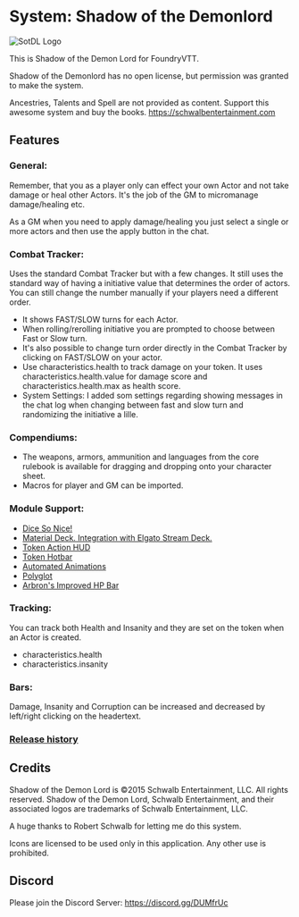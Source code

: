 # System: Shadow of the Demonlord
![SotDL Logo](https://github.com/Xacus/demonlord/blob/master/src/assets/ui/SotDL_Foundry.jpg)

This is Shadow of the Demon Lord for FoundryVTT.

Shadow of the Demonlord has no open license, but permission was granted to make the system.

Ancestries, Talents and Spell are not provided as content. Support this awesome system and buy the books. https://schwalbentertainment.com

## **Features**

### **General:**

Remember, that you as a player only can effect your own Actor and not take damage or heal other Actors. It's the job of the GM to micromanage damage/healing etc.

As a GM when you need to apply damage/healing you just select a single or more actors and then use the apply button in the chat.

### **Combat Tracker:**

Uses the standard Combat Tracker but with a few changes. It still uses the standard way of having a initiative value that determines the order of actors. You can still change the number manually if your players need a different order.

- It shows FAST/SLOW turns for each Actor.
- When rolling/rerolling initiative you are prompted to choose between Fast or Slow turn.
- It's also possible to change turn order directly in the Combat Tracker by clicking on FAST/SLOW on your actor.
- Use characteristics.health to track damage on your token. It uses characteristics.health.value for damage score and characteristics.health.max as health score.
- System Settings: I added som settings regarding showing messages in the chat log when changing between fast and slow turn and randomizing the initiative a lille.

### **Compendiums:**

- The weapons, armors, ammunition and languages from the core rulebook is available for dragging and dropping onto your character sheet.
- Macros for player and GM can be imported.

### **Module Support:**

- [Dice So Nice!](https://foundryvtt.com/packages/dice-so-nice/)
- [Material Deck. Integration with Elgato Stream Deck.](https://foundryvtt.com/packages/MaterialDeck)
- [Token Action HUD](https://foundryvtt.com/packages/token-action-hud/)
- [Token Hotbar](https://foundryvtt.com/packages/foundry-token-hotbar)
- [Automated Animations](https://foundryvtt.com/packages/automated-jb2a-animations)
- [Polyglot](https://foundryvtt.com/packages/polyglot)
- [Arbron's Improved HP Bar](https://foundryvtt.com/packages/arbron-hp-bar)

### **Tracking:**

You can track both Health and Insanity and they are set on the token when an Actor is created.

- characteristics.health
- characteristics.insanity

### **Bars:**

Damage, Insanity and Corruption can be increased and decreased by left/right clicking on the headertext.

### [Release history](CHANGELOG.md)

## **Credits**

Shadow of the Demon Lord is ©2015 Schwalb Entertainment, LLC. All rights reserved.
Shadow of the Demon Lord, Schwalb Entertainment, and their associated logos are trademarks of Schwalb Entertainment, LLC.

A huge thanks to Robert Schwalb for letting me do this system.

Icons are licensed to be used only in this application. Any other use is prohibited.

## **Discord**

Please join the Discord Server: https://discord.gg/DUMfrUc
